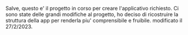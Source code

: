Salve,
questo e' il progetto in corso per creare l'applicativo richiesto.
Ci sono state delle grandi modifiche al progetto, ho deciso di ricostruire la struttura della app per renderla piu' comprensibile e fruibile.
modificato il 27/2/2023.

